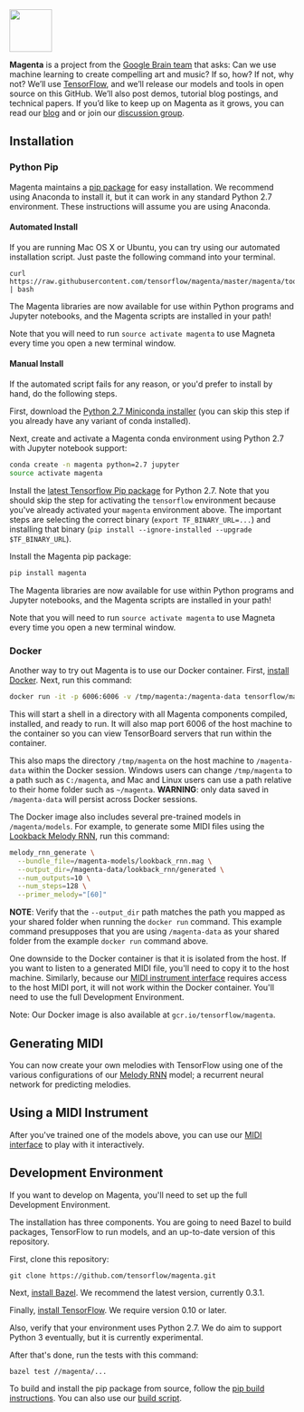 <img src="http://magenta.tensorflow.org/assets/magenta-logo.png" height="75">

**Magenta** is a project from the [Google Brain team](https://research.google.com/teams/brain/)
that asks: Can we use machine learning to create compelling art and music? If
so, how? If not, why not?  We’ll use [TensorFlow](https://www.tensorflow.org),
and we’ll release our models and tools in open source on this GitHub. We’ll also
post demos, tutorial blog postings, and technical papers. If you’d like to keep
up on Magenta as it grows, you can read our [blog](http://magenta.tensorflow.org) and or join our
[discussion group](http://groups.google.com/a/tensorflow.org/forum/#!forum/magenta-discuss).

## Installation

### Python Pip

Magenta maintains a [pip package](https://pypi.python.org/pypi/magenta) for easy
installation. We recommend using Anaconda to install it, but it can work in any
standard Python 2.7 environment. These instructions will assume you are using
Anaconda.

#### Automated Install

If you are running Mac OS X or Ubuntu, you can try using our automated
installation script. Just paste the following command into your terminal.

```
curl https://raw.githubusercontent.com/tensorflow/magenta/master/magenta/tools/install.sh | bash
```

The Magenta libraries are now available for use within Python programs and
Jupyter notebooks, and the Magenta scripts are installed in your path!

Note that you will need to run `source activate magenta` to use Magneta every
time you open a new terminal window.

#### Manual Install

If the automated script fails for any reason, or you'd prefer to install by
hand, do the following steps.

First, download the
[Python 2.7 Miniconda installer](http://conda.pydata.org/miniconda.html) (you
can skip this step if you already have any variant of conda installed).

Next, create and activate a Magenta conda environment using Python 2.7 with
Jupyter notebook support:

```bash
conda create -n magenta python=2.7 jupyter
source activate magenta
```

Install the
[latest Tensorflow Pip package](https://www.tensorflow.org/get_started/os_setup.html#using-pip)
for Python 2.7.  Note that you should skip the step for activating the
`tensorflow` environment because you've already activated your `magenta`
environment above. The important steps are selecting the correct binary
(`export TF_BINARY_URL=...`) and installing that binary
(`pip install --ignore-installed --upgrade $TF_BINARY_URL`).

Install the Magenta pip package:

```bash
pip install magenta
```

The Magenta libraries are now available for use within Python programs and
Jupyter notebooks, and the Magenta scripts are installed in your path!

Note that you will need to run `source activate magenta` to use Magneta every
time you open a new terminal window.

### Docker
Another way to try out Magenta is to use our Docker container.
First, [install Docker](https://docs.docker.com/engine/installation/). Next, run
this command:

```bash
docker run -it -p 6006:6006 -v /tmp/magenta:/magenta-data tensorflow/magenta
```

This will start a shell in a directory with all Magenta components compiled,
installed, and ready to run. It will also map port 6006 of the host machine to
the container so you can view TensorBoard servers that run within the container.

This also maps the directory ```/tmp/magenta``` on the host machine to
```/magenta-data``` within the Docker session. Windows users can change
```/tmp/magenta``` to a path such as ```C:/magenta```, and Mac and Linux users
can use a path relative to their home folder such as ```~/magenta```.
**WARNING**: only data saved in ```/magenta-data``` will persist across Docker
sessions.

The Docker image also includes several pre-trained models in
```/magenta/models```. For example, to generate some MIDI files using the
[Lookback Melody RNN](magenta/models/melody_rnn#lookback), run this command:

```bash
melody_rnn_generate \
  --bundle_file=/magenta-models/lookback_rnn.mag \
  --output_dir=/magenta-data/lookback_rnn/generated \
  --num_outputs=10 \
  --num_steps=128 \
  --primer_melody="[60]"
```

**NOTE**: Verify that the ```--output_dir``` path matches the path you
mapped as your shared folder when running the ```docker run``` command. This
example command presupposes that you are using ```/magenta-data``` as your
shared folder from the example ```docker run``` command above.

One downside to the Docker container is that it is isolated from the host. If
you want to listen to a generated MIDI file, you'll need to copy it to the host
machine. Similarly, because our
[MIDI instrument interface](magenta/interfaces/midi) requires access to the host
MIDI port, it will not work within the Docker container. You'll need to use the
full Development Environment.

Note: Our Docker image is also available at ```gcr.io/tensorflow/magenta```.

## Generating MIDI

You can now create your own melodies with TensorFlow using one of the various configurations of our
[Melody RNN](magenta/models/melody_rnn) model; a recurrent neural network for predicting melodies.

## Using a MIDI Instrument

After you've trained one of the models above, you can use our [MIDI interface](magenta/interfaces/midi) to play with it interactively.

## Development Environment
If you want to develop on Magenta, you'll need to set up the full Development
Environment.

The installation has three components. You are going to need Bazel to build packages, TensorFlow to run models, and an up-to-date version of this repository.

First, clone this repository:

```git clone https://github.com/tensorflow/magenta.git```

Next, [install Bazel](http://www.bazel.build/docs/install.html). We recommend the
latest version, currently 0.3.1.

Finally,
[install TensorFlow](https://www.tensorflow.org/get_started/os_setup.html).
We require version 0.10 or later.

Also, verify that your environment uses Python 2.7. We do aim to support
Python 3 eventually, but it is currently experimental.

After that's done, run the tests with this command:

```bazel test //magenta/...```

To build and install the pip package from source, follow the
[pip build instructions](magenta/tools/pip#building-the-package). You can also
use our [build script](magenta/tools/build.sh).
